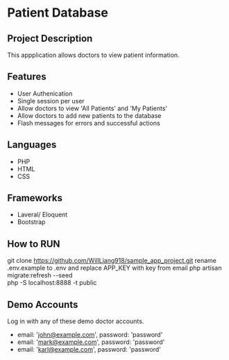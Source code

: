 # Patient Database

## Project Description
This appplication allows doctors to view patient information.

## Features
- User Authenication
- Single session per user
- Allow doctors to view 'All Patients' and 'My Patients'
- Allow doctors to add new patients to the database
- Flash messages for errors and successful actions

## Languages
- PHP
- HTML
- CSS

## Frameworks
- Laveral/ Eloquent
- Bootstrap

## How to RUN
git clone https://github.com/WillLiang918/sample_app_project.git
rename .env.example to .env and replace APP_KEY with key from email
php artisan migrate:refresh --seed  
php -S localhost:8888 -t public

## Demo Accounts
Log in with any of these demo doctor accounts.
- email: 'john@example.com', password: 'password'
- email: 'mark@example.com', password: 'password'
- email: 'karl@example.com', password: 'password'
